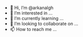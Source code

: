 - 👋 Hi, I’m @arkanalgh
- 👀 I’m interested in ...
- 🌱 I’m currently learning ...
- 💞️ I’m looking to collaborate on ...
- 📫 How to reach me ...

<!---
arkanalgh/arkanalgh is a ✨ special ✨ repository because its `README.md` (this file) appears on your GitHub profile.
You can click the Preview link to take a look at your changes.
--->
